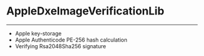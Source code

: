 AppleDxeImageVerificationLib
==============

-----

- Apple key-storage
- Apple Authenticode PE-256 hash calculation
- Verifying Rsa2048Sha256 signature
